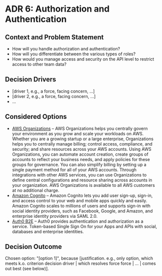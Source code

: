 # ADR 6: Authorization and Authentication

## Context and Problem Statement

*   How will you handle authorization and authentication?
*   How will you differentiate between the various types of roles?
*   How would you manage access and security on the API level to restrict access to other team data?

## Decision Drivers <!-- optional -->

* [driver 1, e.g., a force, facing concern, …]
* [driver 2, e.g., a force, facing concern, …]
* … <!-- numbers of drivers can vary -->

## Considered Options

*   [AWS Organizations](https://aws.amazon.com/organizations/) – AWS Organizations helps you centrally govern your environment as you grow and scale your workloads on AWS. Whether you are a growing startup or a large enterprise, Organizations helps you to centrally manage billing; control access, compliance, and security; and share resources across your AWS accounts. Using AWS Organizations, you can automate account creation, create groups of accounts to reflect your business needs, and apply policies for these groups for governance. You can also simplify billing by setting up a single payment method for all of your AWS accounts. Through integrations with other AWS services, you can use Organizations to define central configurations and resource sharing across accounts in your organization. AWS Organizations is available to all AWS customers at no additional charge.
*   [Amazon Cognito](https://aws.amazon.com/cognito/) – Amazon Cognito lets you add user sign-up, sign-in, and access control to your web and mobile apps quickly and easily. Amazon Cognito scales to millions of users and supports sign-in with social identity providers, such as Facebook, Google, and Amazon, and enterprise identity providers via SAML 2.0.
*   [Auth0 B2E](https://auth0.com/b2e-identity-management-for-employees/) – Auth0 provides authentication and authorization as a service. Token-based Single Sign On for your Apps and APIs with social, databases and enterprise identities.

## Decision Outcome

Chosen option: "[option 1]", because [justification. e.g., only option, which meets k.o. criterion decision driver | which resolves force force | … | comes out best (see below)].
